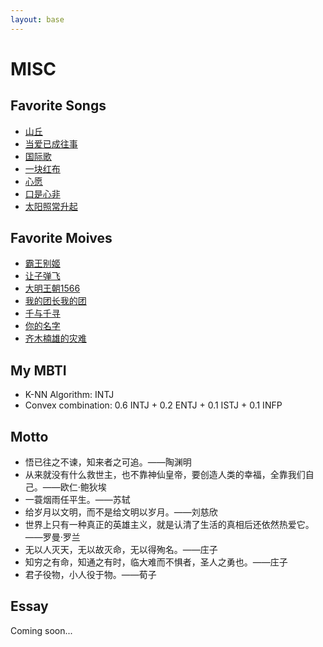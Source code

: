 ```yaml
---
layout: base 
---
```

# MISC
## Favorite Songs
+ [山丘](https://www.bilibili.com/video/BV1ur421M7RU/?share_source=copy_web&vd_source=cb3d26d7b5b480cac660566707c9be8b)
+ [当爱已成往事](https://www.bilibili.com/video/BV13N4y1L7HC/?share_source=copy_web&vd_source=cb3d26d7b5b480cac660566707c9be8b)
+ [国际歌](https://www.bilibili.com/video/BV1ZM4y1n7Ms/?share_source=copy_web&vd_source=cb3d26d7b5b480cac660566707c9be8b)
+ [一块红布](https://www.bilibili.com/video/BV1TT4y1s7oH/?share_source=copy_web&vd_source=cb3d26d7b5b480cac660566707c9be8b)
+ [心愿](https://www.bilibili.com/video/BV12y4y127AJ/?share_source=copy_web&vd_source=cb3d26d7b5b480cac660566707c9be8b)
+ [口是心非](https://www.bilibili.com/video/BV1ND4y1X74e/?share_source=copy_web&vd_source=cb3d26d7b5b480cac660566707c9be8b)
+ [太阳照常升起](https://www.bilibili.com/video/BV1Qc411W7gA/?share_source=copy_web&vd_source=cb3d26d7b5b480cac660566707c9be8b)

## Favorite Moives
+ [霸王别姬](https://movie.douban.com/subject/1291546/)
+ [让子弹飞](https://movie.douban.com/subject/3742360/)
+ [大明王朝1566](https://movie.douban.com/subject/2210001/)
+ [我的团长我的团](https://movie.douban.com/subject/2997325/)
+ [千与千寻](https://movie.douban.com/subject/1291561/)
+ [你的名字](https://movie.douban.com/subject/26683290/)
+ [齐木楠雄的灾难](https://movie.douban.com/subject/26801048/)

## My MBTI
+ K-NN Algorithm: INTJ 
+ Convex combination: 0.6 INTJ + 0.2 ENTJ + 0.1 ISTJ + 0.1 INFP

## Motto
+ 悟已往之不谏，知来者之可追。——陶渊明
+ 从来就没有什么救世主，也不靠神仙皇帝，要创造人类的幸福，全靠我们自己。——欧仁·鲍狄埃
+ 一蓑烟雨任平生。——苏轼
+ 给岁月以文明，而不是给文明以岁月。——刘慈欣
+ 世界上只有一种真正的英雄主义，就是认清了生活的真相后还依然热爱它。——罗曼·罗兰
+ 无以人灭天，无以故灭命，无以得殉名。——庄子
+ 知穷之有命，知通之有时，临大难而不惧者，圣人之勇也。——庄子
+ 君子役物，小人役于物。——荀子

## Essay
Coming soon...

